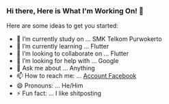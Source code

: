 ### Hi there, Here is What I'm Working On! 👋


Here are some ideas to get you started:

- 🔭 I’m currently study on ... SMK Telkom Purwokerto
- 🌱 I’m currently learning ... Flutter
- 👯 I’m looking to collaborate on ... Flutter
- 🤔 I’m looking for help with ... Google
- 💬 Ask me about ... Anything
- 📫 How to reach me: ... [Account Facebook](https://web.facebook.com/daffa.putera.14/)
- 😄 Pronouns: ... He/Him
- ⚡ Fun fact: ... I like shitposting
